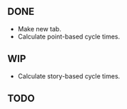 DONE
----
* Make new tab.
* Calculate point-based cycle times.

WIP
---
* Calculate story-based cycle times.

TODO
----
